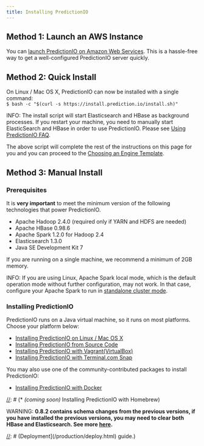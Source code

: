 ```yaml
---
title: Installing PredictionIO
---
```


## Method 1: Launch an AWS Instance

You can [launch PredictionIO on Amazon Web Services](launch-aws.html).
This is a hassle-free way to get a well-configured PredictionIO server quickly.

## Method 2: Quick Install

On Linux / Mac OS X, PredictionIO can now be installed with a single command:<br />
`$ bash -c "$(curl -s https://install.prediction.io/install.sh)"`

INFO: The install script will start Elasticsearch and HBase as background processes. If you restart your machine, you need to manually start ElasticSearch and HBase in order to use PredictionIO. Please see [Using PredictionIO FAQ](/resources/faq/#using-predictionio).

The above script will complete the rest of the instructions on this page for you and you can proceed to the [Choosing an Engine Template](/start/templategallery).

## Method 3: Manual Install

### Prerequisites

It is **very important** to meet the minimum version of the following
technologies that power PredictionIO.

* Apache Hadoop 2.4.0 (required only if YARN and HDFS are needed)
* Apache HBase 0.98.6
* Apache Spark 1.2.0 for Hadoop 2.4
* Elasticsearch 1.3.0
* Java SE Development Kit 7

If you are running on a single machine, we recommend a minimum of 2GB memory.

INFO: If you are using Linux, Apache Spark local mode, which is the default
operation mode without further configuration, may not work. In that case,
configure your Apache Spark to run in [standalone cluster
mode](http://spark.apache.org/docs/latest/spark-standalone.html).

### Installing PredictionIO

PredictionIO runs on a Java virtual machine, so it runs on most platforms.
Choose your platform below:

* [Installing PredictionIO on Linux / Mac OS X](install-linux.html)
* [Installing PredictionIO from Source Code](install-sourcecode.html)
* [Installing PredictionIO with Vagrant(VirtualBox)](install-vagrant.html)
* [Installing PredictionIO with Terminal.com Snap](https://www.terminal.com/snapshot/f444bfb7538dfc596485374f56167ec6f79cbc16f793f013ad120067070eb81a)


You may also use one of the community-contributed packages to install
PredictionIO:

* [Installing PredictionIO with
  Docker](/community/projects.html#docker-installation-for-predictionio)


[//]: # (* *(coming soon)* Installing PredictionIO with Homebrew)



WARNING: **0.8.2 contains schema changes from the previous versions, if you have
installed the previous versions, you may need to clear both HBase and
Elasticsearch. See more [here](/resources/upgrade/).**


[//]: # (## Production Deployment)

[//]: # (For production environment setup, please refer to [Production)
[//]: # (Deployment](/production/deploy.html) guide.)

